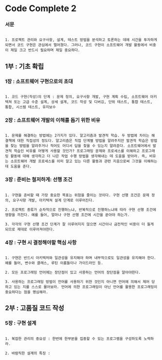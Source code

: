 # Code Complete 2
 
### 서문

~~~

1. 프로젝트 관리와 요구사항, 설계, 테스트 방법을 분석하고 토론하는 데에 시간을 투자하게 되면서 코드 구현은 관심에서 멀어졌다. 그러나, 코드 구현이 소프트웨어 개발 활동에서 비중이 제일 크고 반드시 필요하며 제일 중요하다.

~~~

## 1부 : 기초 확립

### 1장 : 소프트웨어 구현으로의 초대

~~~

1. 코드 구현(작성)의 단계 : 문제 정의, 요구사항 개발, 구현 계획 수립, 소프트웨어 아키텍쳐 또는 고급 수준 설계, 상세 설계, 코드 작성 및 디버깅, 단위 테스트, 통합 테스트, 통합, 시스템 테스트, 유지보수

~~~

### 2장 : 소프트웨어 개발의 이해를 돕기 위한 비유

~~~

1. 문제를 해결하는 방법에는 2가지가 있다. 알고리즘과 발견적 학습. 두 방법에 차이는 해결책에 대한 직접성의 정도다. 알고리즘은 직접 단계별 방법을 알려주지만 발견적 학습은 방법을 찾는 방법을 알려주거나 적어도 어디서 답을 찾을 수 있는지 알려준다. 소프트웨어에서 발견적 학습인 비유를 어떻게 사용할 것인가? 프로그래밍 문제와 프로세스를 이해하고 프로그래밍 활동에 대해 생각하고 더 나은 작업 수행 방법을 생각해내는 데 도움을 받아라. 즉, 비유는 소프트웨어 개발 프로세스를 이미 알고 있는 다른 활동과 관련 지음으로써 그것을 이해하는 데 도움을 준다.

~~~

### 3장 : 준비는 철저하게: 선행 조건

~~~

1. 구현을 준비할 때 가장 중요한 목표는 위험을 줄이는 것이다. 구현 선행 조건은 문제 정의, 요구사항 개발, 아키텍쳐 설계 단계로 이루어진다. 
 
2. 프로젝트 종류가 순차적으로 진행하느냐, 반복적으로 진행하느냐에 따라 구현 선행 조건에 영향을 끼친다. 예를 들어, 얼마나 구현 선행 조건에 시간을 쏟아야 하는가.

3. 각각의 구현 선행 조건 단계가 잘 이루어지지 않으면 시간이나 금전적인 비용이 더 들게 되므로 제대로 이루어져야한다.

~~~

### 4장 : 구현 시 결정해야할 핵심 사항

~~~

1. 구현은 반드시 아키텍처와 일관성을 유지해야 하며 내부적으로도 일관성을 유지해야 한다. 예를 들어, 변수와 클래스, 루틴 이름들이나 가이드라인 등.

2. 모든 프로그래밍 언어에는 장단점이 있고 사용하는 언어의 장단점을 알아야한다.

3. 사용하는 프로그래밍 방법이 언어를 사용하기 위한 것인지 아니면 언어에 의해서 제어 당하고 있는 지를 스스로 물어보라. 언어에 의한 프로그래밍이 아닌 언어를 활용한 프로그래밍이 중요하다는 점을 명심해라.

~~~

## 2부 : 고품질 코드 작성

### 5장 : 구현 설계

~~~

1. 복잡한 관리의 중요성 : 한번에 한부분을 집중할 수 있는 프로그램을 구성하도록 노력하라.

2. 바람직한 설계의 특징 : 

~~~
